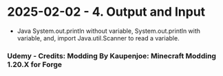 # 2025-02-02 - 4. Output and Input
* Java System.out.println without variable, System.out.println with variable, and, import Java.util.Scanner to read a variable.

### Udemy - Credits: Modding By Kaupenjoe: Minecraft Modding 1.20.X for Forge

